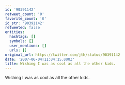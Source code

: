 ```yaml
---
id: '90391142'
retweet_count: '0'
favorite_count: '0'
id_str: '90391142'
retweeted: false
entities:
  hashtags: []
  symbols: []
  user_mentions: []
  urls: []
original_url: https://twitter.com/jth/status/90391142
date: '2007-06-04T11:04:15.000Z'
title: Wishing I was as cool as all the other kids.
---
```


Wishing I was as cool as all the other kids.